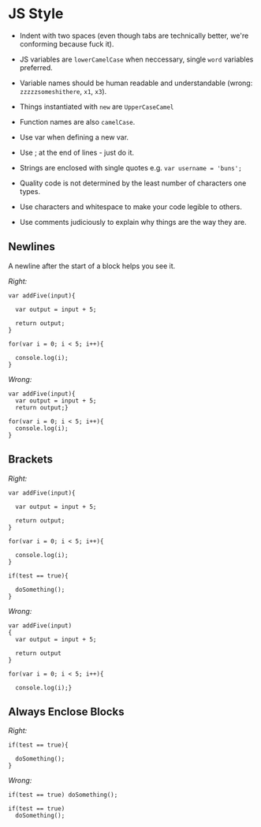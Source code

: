 # JS Style

- Indent with two spaces (even though tabs are technically better, we're conforming because fuck it).

- JS variables are `lowerCamelCase` when neccessary, single `word` variables preferred.

- Variable names should be human readable and understandable (wrong: `zzzzzsomeshithere`, `x1`, `x3`).

- Things instantiated with `new` are `UpperCaseCamel`

- Function names are also `camelCase`.

- Use var when defining a new var.

- Use ; at the end of lines - just do it.

- Strings are enclosed with single quotes e.g. `var username = 'buns';`

- Quality code is not determined by the least number of characters one types.

- Use characters and whitespace to make your code legible to others.

- Use comments judiciously to explain why things are the way they are.


## Newlines
A newline after the start of a block helps you see it.

*Right:*
```
var addFive(input){

  var output = input + 5;

  return output;
}

for(var i = 0; i < 5; i++){

  console.log(i);
}
```

*Wrong:*
```
var addFive(input){  
  var output = input + 5;
  return output;}

for(var i = 0; i < 5; i++){
  console.log(i);
}
```

## Brackets

*Right:*
```
var addFive(input){

  var output = input + 5;

  return output;
}

for(var i = 0; i < 5; i++){

  console.log(i);
}

if(test == true){

  doSomething();
}
```

*Wrong:*
```
var addFive(input)
{  
  var output = input + 5;

  return output
}

for(var i = 0; i < 5; i++){

  console.log(i);}
```

## Always Enclose Blocks

*Right:*
```
if(test == true){

  doSomething();
}
```

*Wrong:*
```
if(test == true) doSomething();

if(test == true)
  doSomething();
```
